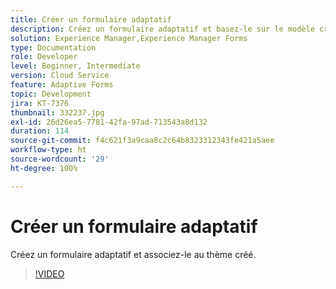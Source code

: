 ```yaml
---
title: Créer un formulaire adaptatif
description: Créez un formulaire adaptatif et basez-le sur le modèle créé.
solution: Experience Manager,Experience Manager Forms
type: Documentation
role: Developer
level: Beginner, Intermediate
version: Cloud Service
feature: Adaptive Forms
topic: Development
jira: KT-7376
thumbnail: 332237.jpg
exl-id: 26d26ea5-7781-42fa-97ad-713543a8d132
duration: 114
source-git-commit: f4c621f3a9caa8c2c64b8323312343fe421a5aee
workflow-type: ht
source-wordcount: '29'
ht-degree: 100%

---
```


# Créer un formulaire adaptatif

Créez un formulaire adaptatif et associez-le au thème créé.

>[!VIDEO](https://video.tv.adobe.com/v/332237?quality=12&learn=on)
